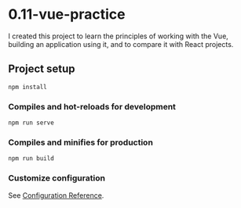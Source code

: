 # 0.11-vue-practice
I created this project to learn the principles of working with the Vue, building an application using it, and to compare it with React projects.

## Project setup
```
npm install
```

### Compiles and hot-reloads for development
```
npm run serve
```

### Compiles and minifies for production
```
npm run build
```

### Customize configuration
See [Configuration Reference](https://cli.vuejs.org/config/).
